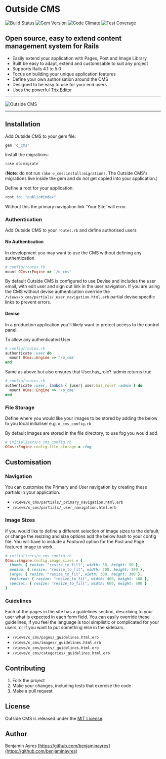 # Outside CMS

[![Build Status](https://travis-ci.com/benjaminayres/o_cms.svg?token=SupDfrX15nFZyz6Z1cQz&branch=master)](https://travis-ci.com/benjaminayres/o_cms) [![Gem Version](https://badge.fury.io/rb/o_cms.svg)](https://badge.fury.io/rb/o_cms) [![Code Climate](https://codeclimate.com/repos/582251ca7ec35900650034b0/badges/97c43554c5b2c9a14e5b/gpa.svg)](https://codeclimate.com/repos/582251ca7ec35900650034b0/feed) [![Test Coverage](https://codeclimate.com/repos/582251ca7ec35900650034b0/badges/97c43554c5b2c9a14e5b/coverage.svg)](https://codeclimate.com/repos/582251ca7ec35900650034b0/coverage)

## Open source, easy to extend content management system for Rails

* Easily extend your application with Pages, Post and Image Library
* Built be easy to adapt, extend and customisable to suit any project
* Supports Rails 4.1 to 5.0
* Focus on building your unique application features
* Define your own authorisation around the CMS
* Designed to be easy to use for your end users
* Uses the powerful [Trix Editor](https://github.com/basecamp/trix)

------

![Outside CMS](https://s3.amazonaws.com/outside-cms/outside-demo.gif)

------

## Installation

Add Outside CMS to your gem file:
```rb
gem 'o_cms'
```

Install the migrations:
```sh
rake db:migrate
```
(**Note**: do not run ```rake o_cms:install:migrations```. The Outside CMS's migrations live inside the gem and do not get copied into your application.)

Define a root for your application:
```rb
root to: "public#index"
```
Without this the primary navigation link 'Your Site' will error.

### Authentication

Add Outside CMS to your ```routes.rb``` and define authorised users

#### No Authentication
In development you may want to use the CMS without defining any authentication.
```rb
# config/routes.rb
mount OCms::Engine => '/o_cms'
```
By default Outside CMS is configured to use Devise and includes the user email, with edit user and sign out link in the user navigation. If you are using the CMS without devise authentication override the ``` /views/o_cms/partials/_user_navigation.html.erb ``` partial devise specific links to prevent errors.

#### Devise
In a production application you'll likely want to protect access to the control panel.

To allow any authenticated User
```rb
# config/routes.rb
authenticate :user do
  mount OCms::Engine => '/o_cms'
end
```
Same as above but also ensures that User.has_role? :admin returns true
```rb
# config/routes.rb
authenticate :user, lambda { |user| user.has_role? :admin } do
  mount OCms::Engine => '/o_cms'
end
```
### File Storage

Define where you would like your images to be stored by adding the below to you local initialiser e.g. ```o_cms_config.rb```

By default images are stored in the file directory, to use fog you would add.

```rb
# initializers/o_cms_config.rb
OCms::Engine.config.file_storage = :fog
```
## Customisation

### Navigation

You can customise the Primary and User navigation by creating these partials in your application.

* ``` /views/o_cms/partials/_primary_navigation.html.erb ```
* ``` /views/o_cms/partials/_user_navigation.html.erb ```

### Image Sizes

If you would like to define a different selection of image sizes to the default, or change the resizing and size options add the below hash to your config file. You will have to include a *Featured* option for the Post and Page featured image to work.

```rb
# initializers/o_cms_config.rb
OCms::Engine.config.image_sizes = {
  thumb: { resize: "resize_to_fill", width: 50, height: 50 },
  medium: { resize: "resize_to_fit", width: 200, height: 200 },
  large: { resize: "resize_to_fit", width: 300, height: 300 },
  featured: { resize: "resize_to_fit", width: 400, height: 400 },
  special: { resize: "resize_to_fill", width: 600, height: 600 }
}
```

### Guidelines

Each of the pages in the site has a guidelines section, describing to your user what is expected in each form field.
You can easily override these guidelines, if you feel the language is tool simplistic or complicated for your users, or if you want to put something else in the sidebars.

* ``` /views/o_cms/pages/_guidelines.html.erb ```
* ``` /views/o_cms/images/_guidelines.html.erb ```
* ``` /views/o_cms/posts/_guidelines.html.erb ```
* ``` /views/o_cms/categories/_guidelines.html.erb ```

## Contributing

   1. Fork the project
   2. Make your changes, including tests that exercise the code
   4. Make a pull request

## License

Outside CMS is released under the [MIT License](LICENSE).

## Author

Benjamin Ayres [https://github.com/benjaminayres](https://github.com/benjaminayres)
